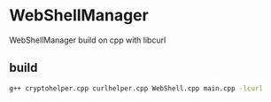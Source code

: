 # WebShellManager
WebShellManager build on cpp with libcurl
## build
```bash
g++ cryptohelper.cpp curlhelper.cpp WebShell.cpp main.cpp -lcurl
```
